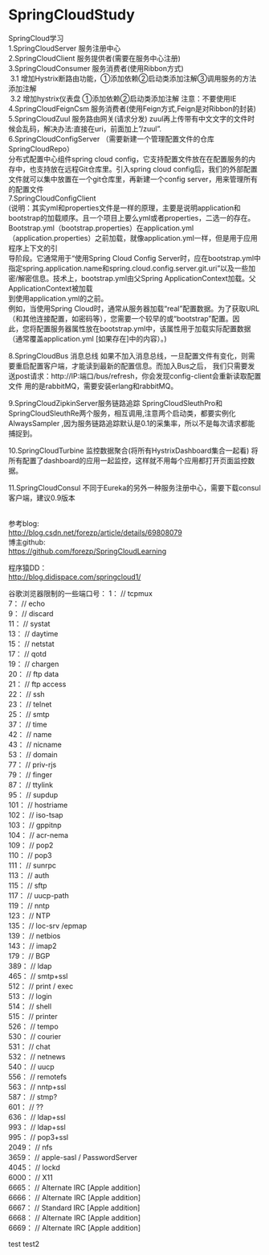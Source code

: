 # SpringCloudStudy

SpringCloud学习<br/>
1.SpringCloudServer 服务注册中心<br/>
2.SpringCloudClient 服务提供者(需要在服务中心注册) <br/>
3.SpringCloudConsumer 服务消费者(使用Ribbon方式) <br/>
  &nbsp;3.1 增加Hystrix断路由功能，①添加依赖②启动类添加注解③调用服务的方法添加注解</br>
  &nbsp;3.2 增加hystrix仪表盘 ①添加依赖②启动类添加注解 注意：不要使用IE<br/>
4.SpringCloudFeignCsm 服务消费者(使用Feign方式,Feign是对Ribbon的封装) <br/>
5.SpringCloudZuul 服务路由网关(请求分发) zuul再上传带有中文文字的文件时候会乱码，解决办法:直接在uri，前面加上”/zuul”.<br/>
6.SpringCloudConfigServer  （需要新建一个管理配置文件的仓库SpringCloudRepo）<br/> 
   分布式配置中心组件spring cloud config，它支持配置文件放在在配置服务的内存中，也支持放在远程Git仓库里。引入spring cloud config后，我们的外部配置文件就可以集中放置在一个git仓库里，再新建一个config server，用来管理所有的配置文件  <br/>
7.SpringCloudConfigClient  <br/>
    (说明：其实yml和properties文件是一样的原理，主要是说明application和bootstrap的加载顺序。且一个项目上要么yml或者properties，二选一的存在。<br/>
Bootstrap.yml（bootstrap.properties）在application.yml（application.properties）之前加载，就像application.yml一样，但是用于应用程序上下文的引<br/>导阶段。它通常用于“使用Spring Cloud Config Server时，应在bootstrap.yml中指定spring.application.name和spring.cloud.config.server.git.uri”以及一些加密/解密信息。技术上，bootstrap.yml由父Spring ApplicationContext加载。父ApplicationContext被加载<br/>到使用application.yml的之前。
<br/>例如，当使用Spring Cloud时，通常从服务器加载“real”配置数据。为了获取URL（和其他连接配置，如密码等），您需要一个较早的或“bootstrap”配置。因<br/>此，您将配置服务器属性放在bootstrap.yml中，该属性用于加载实际配置数据（通常覆盖application.yml [如果存在]中的内容）。)

8.SpringCloudBus 消息总线
如果不加入消息总线，一旦配置文件有变化，则需要重启配置客户端，才能读到最新的配置信息。而加入Bus之后，
我们只需要发送post请求：http://IP:端口/bus/refresh，你会发现config-client会重新读取配置文件
用的是rabbitMQ，需要安装erlang和rabbitMQ。

9.SpringCloudZipkinServer服务链路追踪 
SpringCloudSleuthPro和SpringCloudSleuthRe两个服务，相互调用,注意两个启动类，都要实例化AlwaysSampler ,因为服务链路追踪默认是0.1的采集率，所以不是每次请求都能捕捉到。

10.SpringCloudTurbine 监控数据聚合(将所有HystrixDashboard集合一起看)
将所有配置了dashboard的应用一起监控，这样就不用每个应用都打开页面监控数据。

11.SpringCloudConsul 不同于Eureka的另外一种服务注册中心，需要下载consul客户端，建议0.9版本

<br/>参考blog:<br/>
http://blog.csdn.net/forezp/article/details/69808079<br/>
博主github:<br/>
https://github.com/forezp/SpringCloudLearning<br/>

程序猿DD：<br/>
http://blog.didispace.com/springcloud1/<br/>

谷歌浏览器限制的一些端口号：
1：    // tcpmux  <br/>
7：    // echo    <br/>
9：    // discard    <br/> 
11：   // systat    <br/>
13：   // daytime    <br/>
15：   // netstat    <br/>
17：   // qotd    <br/>
19：   // chargen    <br/>
20：   // ftp data    <br/>
21：   // ftp access    <br/>
22：   // ssh    <br/>
23：   // telnet    <br/>
25：   // smtp    <br/>
37：   // time    <br/>
42：   // name    <br/>
43：   // nicname    <br/>
53：   // domain    <br/>
77：   // priv-rjs    <br/>
79：   // finger    <br/>
87：   // ttylink    <br/>
95：   // supdup    <br/>
101：  // hostriame    <br/>
102：  // iso-tsap    <br/>
103：  // gppitnp    <br/>
104：  // acr-nema    <br/>
109：  // pop2    <br/>
110：  // pop3    <br/>
111：  // sunrpc    <br/>
113：  // auth    <br/>
115：  // sftp    <br/>
117：  // uucp-path    <br/>
119：  // nntp    <br/>
123：  // NTP    <br/>
135：  // loc-srv /epmap    <br/>
139：  // netbios    <br/>
143：  // imap2    <br/>
179：  // BGP    <br/>
389：  // ldap    <br/>
465：  // smtp+ssl    <br/>
512：  // print / exec    <br/>
513：  // login    <br/>
514：  // shell    <br/>
515：  // printer    <br/>
526：  // tempo    <br/>
530：  // courier    <br/>
531：  // chat    <br/>
532：  // netnews    <br/>
540：  // uucp    <br/>
556：  // remotefs    <br/>
563：  // nntp+ssl    <br/>
587：  // stmp?    <br/>
601：  // ??    <br/>
636：  // ldap+ssl    <br/>
993：  // ldap+ssl    <br/>
995：  // pop3+ssl    <br/>
2049： // nfs    <br/>
3659： // apple-sasl / PasswordServer    <br/>
4045： // lockd    <br/>
6000： // X11    <br/>
6665： // Alternate IRC [Apple addition]    <br/>
6666： // Alternate IRC [Apple addition]    <br/>
6667： // Standard IRC [Apple addition]    <br/>
6668： // Alternate IRC [Apple addition]    <br/>
6669： // Alternate IRC [Apple addition]    <br/>

test
test2
